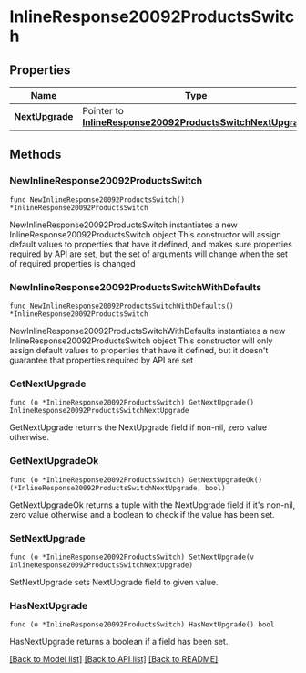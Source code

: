 # InlineResponse20092ProductsSwitch

## Properties

Name | Type | Description | Notes
------------ | ------------- | ------------- | -------------
**NextUpgrade** | Pointer to [**InlineResponse20092ProductsSwitchNextUpgrade**](InlineResponse20092ProductsSwitchNextUpgrade.md) |  | [optional] 

## Methods

### NewInlineResponse20092ProductsSwitch

`func NewInlineResponse20092ProductsSwitch() *InlineResponse20092ProductsSwitch`

NewInlineResponse20092ProductsSwitch instantiates a new InlineResponse20092ProductsSwitch object
This constructor will assign default values to properties that have it defined,
and makes sure properties required by API are set, but the set of arguments
will change when the set of required properties is changed

### NewInlineResponse20092ProductsSwitchWithDefaults

`func NewInlineResponse20092ProductsSwitchWithDefaults() *InlineResponse20092ProductsSwitch`

NewInlineResponse20092ProductsSwitchWithDefaults instantiates a new InlineResponse20092ProductsSwitch object
This constructor will only assign default values to properties that have it defined,
but it doesn't guarantee that properties required by API are set

### GetNextUpgrade

`func (o *InlineResponse20092ProductsSwitch) GetNextUpgrade() InlineResponse20092ProductsSwitchNextUpgrade`

GetNextUpgrade returns the NextUpgrade field if non-nil, zero value otherwise.

### GetNextUpgradeOk

`func (o *InlineResponse20092ProductsSwitch) GetNextUpgradeOk() (*InlineResponse20092ProductsSwitchNextUpgrade, bool)`

GetNextUpgradeOk returns a tuple with the NextUpgrade field if it's non-nil, zero value otherwise
and a boolean to check if the value has been set.

### SetNextUpgrade

`func (o *InlineResponse20092ProductsSwitch) SetNextUpgrade(v InlineResponse20092ProductsSwitchNextUpgrade)`

SetNextUpgrade sets NextUpgrade field to given value.

### HasNextUpgrade

`func (o *InlineResponse20092ProductsSwitch) HasNextUpgrade() bool`

HasNextUpgrade returns a boolean if a field has been set.


[[Back to Model list]](../README.md#documentation-for-models) [[Back to API list]](../README.md#documentation-for-api-endpoints) [[Back to README]](../README.md)


